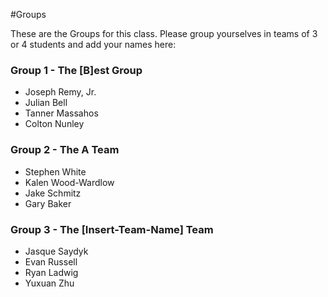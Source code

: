 #Groups

These are the Groups for this class. Please group yourselves in teams of 3 or 4 students and add your names here:

### Group 1 - The [B]est Group
* Joseph Remy, Jr.
* Julian Bell
* Tanner Massahos
* Colton Nunley

### Group 2 - The A Team
* Stephen White
* Kalen Wood-Wardlow
* Jake Schmitz
* Gary Baker 


### Group 3 - The [Insert-Team-Name] Team
* Jasque Saydyk
* Evan Russell
* Ryan Ladwig
* Yuxuan Zhu

